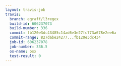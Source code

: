 ```yaml
---
layout: travis-job
travis:
  branch: egraff/l3regex
  build-id: 606237073
  build-number: 336
  commit: fb120e3dc43485c14ad6e3e27fc773a678e2ee6a
  commit-range: 827dabe24277...fb120e3dc434
  job-id: 606237078
  job-number: 336.5
  os-name: osx
  test-result: 0
---
```

